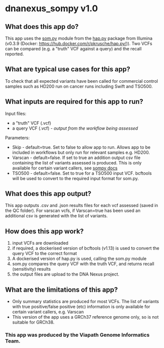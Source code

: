 # dnanexus_sompy v1.0

## What does this app do?
This app uses the [som.py](https://github.com/Illumina/hap.py/blob/master/doc/sompy.md) module from the [hap.py](https://github.com/Illumina/hap.py) package from Illumina (v0.3.9 (Docker: https://hub.docker.com/r/pkrusche/hap.py/)). Two VCFs can be compared (e.g. a "truth" VCF against a query) and the recall reported. 

## What are typical use cases for this app?
To check that all expected variants have been called for commercial control samples such as HD200 run on cancer runs including Swift and TSO500.

## What inputs are required for this app to run?
Input files:
- a "truth" VCF (.vcf)
- a query VCF (.vcf) *- output from the workflow being assessed*

Parameters:
- Skip - default=true. Set to false to allow app to run. Allows app to be included in workflows but only run for relevant samples e.g. HD200.
- Varscan - default=false. If set to true an addition output csv file containing the list of variants assessed is produced. This is only available for certain variant callers, see [sompy docs](https://github.com/Illumina/hap.py/blob/master/doc/sompy.md)
- TSO500 - default=false. Set to true for a TSO500 input VCF. bcftools will be used to convert to the required input format for som.py.

## What does this app output?
This app outputs .csv and .json results files for each vcf assessed (saved in the QC folder). For varscan vcfs, if Varscan=true has been used an additional csv is generated with the list of variants.

## How does this app work?
1. input VCFs are downloaded
2. if required, a dockerised version of bcftools (v1.13) is used to convert the query VCF to the correct format
3. A dockerised version of hap.py is used, calling the som.py module
4. som.py compares the query VCF with the truth VCF, and returns recall (sensitivity) results
5. the output files are upload to the DNA Nexus project.

## What are the limitations of this app?
- Only summary statistics are produced for most VCFs. The list of variants with true positive/false positive (etc) information is only available for certain variant callers, e.g. Varscan
- This version of the app uses a GRCh37 reference genome only, so is not suitable for GRCh38.

### This app was produced by the Viapath Genome Informatics Team.